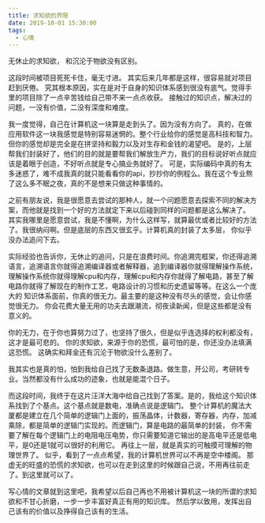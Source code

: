 ```yaml
---
title: 求知欲的界限
date: 2019-10-01 15:30:00
tags: 
  - 心情
---
```


无休止的求知欲，
和沉沦于物欲没有区别。

<!--more-->

这段时间被项目死死卡住，毫无寸进。
其实后来几年都是这样，很容易就对项目赶到厌倦。
究其根本原因，实在是对于自身的知识体系感到很没有底气。觉得手里的项目除了一点辛苦钱给自己带不来一点点收获。
接触过的知识点，解决过的问题，一没有价值，二没有深度和难度。

我一度觉得，自己在计算机这一块算是走到头了。因为没有方向了。
真的，在做应用软件这一块我感觉是特别容易迷惘的。整个行业给你的感觉是高科技和智力。但你的感觉却是完全是在拼坚持和毅力以及对生存和金钱的渴望吧。
是的，上层帮我们封装好了，他们的目的就是要帮我们解放生产力，我们的目标说好听点就应该是着眼于创造，不好听点就是专心搞业务就好了。
可是，实际编码中真的有太多迷惑了，难不成我真的就只能看看你的api，抄抄你的例程么。我在这个专业熬了这么多不眠之夜，真的不是想来只做这种事情的。

之前有朋友说，我是很愿意去尝试的那种人，就一个问题愿意去探索不同的解决方案，而他就是找到一个好的方法就定下来以后碰到同样的问题都是这么解决了。
其实我哪里是愿意尝试，我是不懂啊，为什么这样写，就算最优或者比较好的方法了。我很纳闷啊。但是底层的东西又很玄乎。计算机真的封装了太多层，
你似乎没办法追问下去。

实际经验也告诉你，无休止的追问，只是在浪费时间。你追溯完框架，你还得追溯语言，追溯语言你就得追溯编译器或者解释器，追到编译器你就得理解操作系统，
理解操作系统你就得理解cpu和内存，理解cpu和内存你就得了解电路，甚至了解电路你就得了解现在的制作工艺，电路设计的习惯和历史遗留等等。在这么一个庞大的
知识体系面前，你真的很无力。最主要的是这种没有尽头的感觉，会让你感觉很无力。
你会花费大量无用的功夫去跟潮流，彻夜读新闻，但是这些都是没有意义的。

你的无力，在于你也算努力过了，也坚持了很久，但是似乎连选择的权利都没有，这才是最可悲的。
你的求知欲，来源于你的恐慌，最可怕的是，你还没办法填满这恐慌。
这确实和拜金还有沉沦于物欲没什么差别了。

我其实也是真的怕，怕到我给自己找了无数条退路。做生意，开公司，考研转专业。当然都没有什么成功的迹象，也就是能混个日子。

而这段时间，我终于在这片汪洋大海中给自己找到了答案。是的，我给这个知识体系找到了个基点。这个基点就是数电，准确点说是逻辑门。
整个计算机的魔法大厦都是建立在几个简单的逻辑门上面的，振荡晶体，计数器，寄存器，内存，加减乘除，都是简单的逻辑门实现的。而逻辑门，算是电路的最简单的封装，
你不需要了解在每个逻辑门上的电阻电压电势，你只需要知道它输出的是高电平还是低电平，是0还是1就可以很好的利用它。
再往上一层，就是真实的可触摸可理解的物理世界了。
似乎，看到了一点点希望，我的计算机世界可以不再是空中楼阁。
那虚无的旺盛的恐慌的求知欲，也可以在走到这里的时候跟自己说，不用再往前走了。到这里就可以了。

写心情的文章就到这里吧，我希望以后自己再也不用被计算机这一块的所谓的求知欲和不甘心折磨，一步一步丰富好真正有用的知识库。
然后学以致用，发挥出自己该有的价值以及挣得自己该有的生活。
